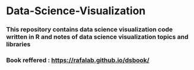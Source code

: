 # Data-Science-Visualization

### This repository contains data science visualization code written in R and notes of data science visualization topics and libraries

### Book reffered : https://rafalab.github.io/dsbook/
